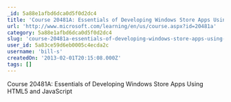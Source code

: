 ```yaml
---
_id: 5a88e1afbd6dca0d5f0d2dc4
title: 'Course 20481A: Essentials of Developing Windows Store Apps Using HTML5 and JavaScript'
url: 'http://www.microsoft.com/learning/en/us/course.aspx?id=20481a'
category: 5a88e1afbd6dca0d5f0d2dc4
slug: 'course-20481a-essentials-of-developing-windows-store-apps-using-html5-and-javascript'
user_id: 5a83ce59d6eb0005c4ecda2c
username: 'bill-s'
createdOn: '2013-02-01T20:15:08.000Z'
tags: []
---
```


Course 20481A:
Essentials of Developing Windows Store Apps Using HTML5 and JavaScript
